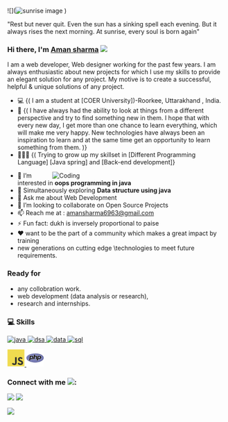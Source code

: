 ![](![sunrise image](https://github.com/Sharma-aman-45/Sharma-aman-45/assets/132439969/7db512f6-a95f-44ad-87de-b0696521d290)
)

"Rest but never quit. Even the sun has a sinking spell each evening. But it always rises the next morning. At sunrise, every soul is born again"
### Hi there, I'm [Aman sharma](https://www.linkedin.com/in/aman-sharma-1891ab265?utm_source=share&utm_campaign=share_via&utm_content=profile&utm_medium=android_app) <img src="https://github.com/TheDudeThatCode/TheDudeThatCode/blob/master/Assets/Hi.gif" width="29px"> 

I am a web developer, Web designer working for the past few years. I am always enthusiastic about new projects for which I use my skills to provide an elegant solution for any project. My motive is to create a successful, helpful & unique solutions of any project.


- 💻 {( I am a student at [COER University])-Roorkee, Uttarakhand , India.
- 🧑‍ {( I have always had the ability to look at things from a different perspective and try to find something new in them. I hope that with every new day, I get more than one chance to learn everything, which will make me very happy. New technologies have always been an inspiration to learn and at the same time get an opportunity to learn something from them. )}
- 👨🏽‍💻 {( Trying to grow up my skillset in [Different Programming Language] [Java spring] and [Back-end development]}

<img align="right" alt="Coding" width="400" src="https://th.bing.com/th/id/OIP.ExUMGcgLhnkYGwDJXWDd1QHaF8?w=219&h=180&c=7&r=0&o=5&pid=1.7">

- 🌱 I’m interested in <b> oops programming in java</b>
- 🔭 Simultaneously exploring <b>Data structure using java</b>
- 💬 Ask me about Web Development 
- 👯 I’m looking to collaborate on Open Source Projects
- 📫 Reach me at : amansharma6963@gmail.com
- ⚡ Fun fact:    dukh is inversely proportional to paise
- ❤️ want to be the part of a  community which makes a great impact by training 
- new generations on cutting edge \technologies to meet future requirements.</br>




 ### Ready for
- any collobration work.
- web development (data analysis or research),
- research and  internships.
   
### 💻 Skills
 <a href="https://developer.mozilla.org/en-US/docs/Glossary/Java" target="_blank"> <img src="https://th.bing.com/th/id/OIP._Lm_T3scKhVEVFC54gcRxwHaE8?w=269&h=180&c=7&r=0&o=5&pid=1.7" alt="java" width="40" height="40"/> </a>
  <a href="https://www.w3schools.com/dsa/index.php" target="_blank"> <img src="https://th.bing.com/th/id/OIP.u7HNT4EVeGwoM5jXxnmNmgHaEK?w=304&h=180&c=7&r=0&o=5&pid=1.7" alt="dsa" width="40" height="40"/> </a>
 <a href="https://developer.mozilla.org/en-US/docs/Glossary/SQL" target="_blank"> <img src="https://th.bing.com/th/id/OIP.HsI1yOl2NHZZzxL5uJUgiwHaHa?w=168&h=180&c=7&r=0&o=5&pid=1.7" alt="data" width="40" height="40"/> </a> 
  <a href="https://www.bing.com/ck/a?!&&p=cbaf2f3f364b6c64JmltdHM9MTcxODc1NTIwMCZpZ3VpZD0zNDgyZDI2YS0xZDYxLTY3ZmEtMjA0OS1jMGZhMWM2NzY2YTAmaW5zaWQ9NTI0Ng&ptn=3&ver=2&hsh=3&fclid=3482d26a-1d61-67fa-2049-c0fa1c6766a0&psq=data+analyst&u=a1aHR0cHM6Ly93d3cuZ2Vla3Nmb3JnZWVrcy5vcmcvZGF0YS1hbmFseXN0LXJvYWRtYXAv&ntb=1" target="_blank"> <img src="https://th.bing.com/th/id/OIP.4x-l12ERsB9kOT1dPUXstAHaE8?w=236&h=180&c=7&r=0&o=5&pid=1.7" alt="sql" width="40" height="40"/> </a> 


<a href="https://developer.mozilla.org/en-US/docs/Web/JavaScript" target="_blank"> <img src="https://raw.githubusercontent.com/devicons/devicon/master/icons/javascript/javascript-original.svg" alt="javascript" width="40" height="40"/> </a>
 <a href="https://www.php.net" target="_blank"> <img src="https://raw.githubusercontent.com/devicons/devicon/master/icons/php/php-original.svg" alt="php" width="40" height="40"/> </a> 
 
</p>


   ### Connect with me <img src="https://github.com/TheDudeThatCode/TheDudeThatCode/blob/master/Assets/Handshake.gif" height="32px">:

<p align = "center">

[<img src ="https://img.shields.io/badge/website-%23.svg?&style=for-the-badge&logo=www&logoColor=white%22&color=black">](https://github.com/Sharma-aman-45/)
[<img src="https://img.shields.io/badge/linkedin-%230077B5.svg?&style=for-the-badge&logo=linkedin&logoColor=white" />](https://www.linkedin.com/in/aman-sharma-1891ab265?utm_source=share&utm_campaign=share_via&utm_content=profile&utm_medium=android_app)

[<img src="https://img.shields.io/badge/Instagram-E4405F?style=for-the-badge&logo=instagram&logoColor=white" />](https://www.instagram.com/sharma_aman_45?igsh=cm5tcm80OHd2emVr)
</p>
<!--

<!---
Sharma-aman-45/Sharma-aman-45 is a ✨ special ✨ repository because its `README.md` (this file) appears on your GitHub profile.
You can click the Preview link to take a look at your changes.
--->
